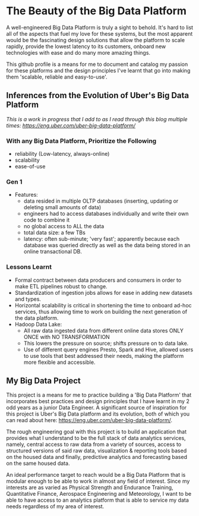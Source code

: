 # The Beauty of the Big Data Platform
A well-engineered Big Data Platform is truly a sight to behold. It's hard to list all of the aspects that fuel my love for these systems, but the most apparent would be the fascinating design solutions that allow the platform to scale rapidly, provide the lowest latency to its customers, onboard new technologies with ease and do many more amazing things.

This github profile is a means for me to document and catalog my passion for these platforms and the design principles I've learnt that go into making them 'scalable, reliable and easy-to-use'. 

## Inferences from the Evolution of Uber's Big Data Platform
*This is a work in progress that I add to as I read through this blog multiple times: https://eng.uber.com/uber-big-data-platform/*

### With any Big Data Platform, Prioritize the Following
- reliability (Low-latency, always-online)
- scalability
- ease-of-use
	
### Gen 1
* Features:
  * data resided in multiple OLTP databases (inserting, updating or deleting small amounts of data)
  * engineers had to access databases individually and write their own code to combine it
  * no global access to ALL the data
  * total data size: a few TBs
  * latency: often sub-minute; 'very fast'; apparently because each database was queried directly as well as the data being stored in an online transactional DB.
		

### Lessons Learnt
- Formal contract between data producers and consumers in order to make ETL pipelines robust to change.
- Standardization of ingestion jobs allows for ease in adding new datasets and types.
- Horizontal scalability is critical in shortening the time to onboard ad-hoc services, thus allowing time to work on building the next generation of the data platform.
- Hadoop Data Lake:
	- All raw data ingested data from different online data stores ONLY ONCE with NO TRANSFORMATION
	- This lowers the pressure on source; shifts pressure on to data lake.
	- Use of different query engines Presto, Spark and Hive, allowed users to use tools that best addressed their needs, making the platform more flexible and accessible.
	

## My Big Data Project
This project is a means for me to practice building a 'Big Data Platform' that incorporates best practices and design principles that I have learnt in my 2 odd years as a junior Data Engineer. A significant source of inspiration for this project is Uber's Big Data platform and its evolution, both of which you can read about here: https://eng.uber.com/uber-big-data-platform/.

The rough engineering goal with this project is to build an application that provides what I understand to be the full stack of data analytics services, namely, central access to raw data from a variety of sources, access to structured versions of said raw data, visualization & reporting tools based on the housed data and finally, predictive analytics and forecasting based on the same housed data.

An ideal performance target to reach would be a Big Data Platform that is modular enough to be able to work in almost any field of interest. Since my interests are as varied as Physical Strength and Endurance Training, Quantitative Finance, Aerospace Engineering and Meteorology, I want to be able to have access to an analytics platform that is able to service my data needs regardless of my area of interest.

<!---
- 👋 Hi, I’m @pranavathreya
- 👀 I’m interested in Quantitative & Computational Finance, Machine Learning & Software Engineering.
- 🌱 I’m currently studying the book "Hands-On Machine Learning with Scikit-Learn, Keras and TensorFlow".
- 💞️ I’m looking to collaborate at any level on projects involving Big Data, Quantitative & Computational Finance, and ML.
- 📫 You can reach me at pranavsubbu@gmail.com.
--->
<!---
pranavathreya/pranavathreya is a ✨ special ✨ repository because its `README.md` (this file) appears on your GitHub profile.
You can click the Preview link to take a look at your changes.
--->
